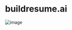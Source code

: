 # buildresume.ai

![image](https://github.com/user-attachments/assets/a8cf5885-599e-4588-9f4f-831e98f6c9e0)
